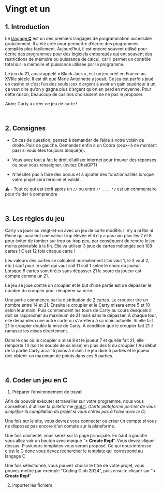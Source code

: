 # Vingt et un

## 1. Introduction
Le [langage **C**](https://fr.wikipedia.org/wiki/C_(langage)) est un des premiers langages de programmation accessible gratuitement. Il a été créé pour permettre d’écrire des programmes compilés plus facilement. Aujourd’hui, il est encore souvent utilisé pour écrire des programmes pour des logiciels embarqués qui ont souvent des restrictions de mémoire ou puissance de calcul, car il permet un contrôle total sur la mémoire et puissance utilisée par le programme.

Le jeu du 21, aussi appelé « Black Jack », est un jeu créé en France au XVIIIe siècle. Il est dit que Marie Antoinette y jouait. Ce jeu est parfois joué en casino et c’est l’un des seuls jeux d’argent à avoir un gain supérieur à un, ça veut dire qu’on y gagne plus d’argent qu’on en perd en moyenne. Pour cette raison, beaucoup de casinos choisissent de ne pas le proposer.

Aidez Carty à créer ce jeu de carte !

<br>

## 2. Consignes
- En cas de question, pensez à demander de l’aide à votre voisin de droite. Puis de gauche. Demandez enfin à un Cobra (ceux-là ne mordent pas) si vous êtes toujours bloqué(e). 

- Vous avez tout à fait le droit d’utiliser internet pour trouver des réponses ou pour vous renseigner. (évitez ChatGPT)

- N’hésitez pas à faire des bonus et à ajouter des fonctionnalités lorsque votre projet sera terminé et validé. 

⚠️ - Tout ce qui est écrit après un `//` ou entre `/* ... */` est un commentaire pour t'aider à comprendre

<br>

## 3. Les règles du jeu

Carty va jouer au vingt-et-un avec un jeu de carte modifié. Il n’y a ni Roi ni Reine qui auraient une valeur trop élevée et il n’y a pas non plus les 7 et 8 pour éviter de tomber sur trop ou trop peu, par conséquent de rendre le jeu moins prévisible à la fin. Elle va utiliser 3 jeux de cartes mélangés soit 108 cartes ! C’est 12 fois chaque carte !

Les valeurs des cartes se calculent normalement (l’as vaut 1, le 2 vaut 2, etc.) sauf pour le valet qui vaut soit 11 soit 1 selon le choix du joueur. Lorsque 6 cartes sont tirées sans dépasser 21 le score du joueur est compté comme un 21.

Le jeu se joue contre un croupier et le but d'une partie est de dépasser le nombre du croupier pour récupérer sa mise.

Une partie commence par la distribution de 2 cartes. Le croupier tire un nombre entre 14 et 21. Ensuite le croupier et le Carty misera entre 5 et 10 selon leur main. Puis commencent les tours de Carty au cours desquels il doit se rapprocher au maximum de 21 mais sans le dépasser. A chaque tour, elle demandera une autre carte ou s'arrêtera à sa main actuelle. Si elle fait 21 le croupier double la mise de Carty. À condition que le croupier fait 21 il ramasse les mises directement.

Dans le cas où le croupier a misé 8 et le joueur 7 et qu’elle fait 21, elle remporte 14 (soit le double de sa mise) en plus des 8 du croupier ! Au début de la partie Carty aura 15 pions à miser. Le jeu dure 5 parties et le joueur doit obtenir un maximum de points dans ces 5 parties.

<br>

## 4. Coder un jeu en C

1. Préparer l'environnement de travail

Afin de pouvoir exécuter et travailler sur votre programme, nous vous conseillons d'utiliser la plateforme [repl.it](https://replit.com). (*Cette plateforme permet de vous simplifier la compilation du projet si vous n'êtes pas à l'aise avec le C*)

Une fois sur le site, vous devrez vous connecter ou créer un compte si vous ne disposez pas encore d'un compte sur la plateforme.

Une fois connecté, vous serez sur la page principale. En haut à gauche vous allez voir un bouton avec marqué "**+ Create Repl**". Vous devez cliquer dessus. Plusiueurs templates vous seront proposé. Ce qui nous intéresse c'est le C donc vous devez rechercher le template qui correspond au langage C

Une fois sélectionné, vous pouvez choisir le titre de votre projet, vous pouvez mettre par exemple "Coding Club 2024", puis ensuite cliquer sur "**+ Create Repl**"

2. Importer les fichiers


